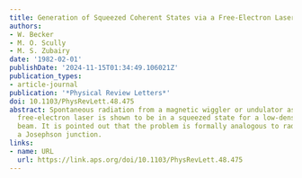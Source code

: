 ```yaml
---
title: Generation of Squeezed Coherent States via a Free-Electron Laser
authors:
- W. Becker
- M. O. Scully
- M. S. Zubairy
date: '1982-02-01'
publishDate: '2024-11-15T01:34:49.106021Z'
publication_types:
- article-journal
publication: '*Physical Review Letters*'
doi: 10.1103/PhysRevLett.48.475
abstract: Spontaneous radiation from a magnetic wiggler or undulator as used in a
  free-electron laser is shown to be in a squeezed state for a low-density electron
  beam. It is pointed out that the problem is formally analogous to radiation from
  a Josephson junction.
links:
- name: URL
  url: https://link.aps.org/doi/10.1103/PhysRevLett.48.475
---
```

